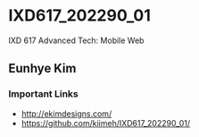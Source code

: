 # IXD617_202290_01

IXD 617 Advanced Tech: Mobile Web

## Eunhye Kim

### Important Links

- http://ekimdesigns.com/
- https://github.com/kiimeh/IXD617_202290_01/
